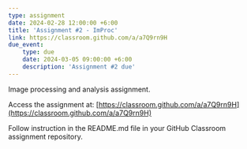 ```yaml
---
type: assignment
date: 2024-02-28 12:00:00 +6:00
title: 'Assignment #2 - ImProc'
link: https://classroom.github.com/a/a7Q9rn9H
due_event: 
    type: due
    date: 2024-03-05 09:00:00 +6:00
    description: 'Assignment #2 due'
---
```

Image processing and analysis assignment.  

Access the assignment at: [https://classroom.github.com/a/a7Q9rn9H](https://classroom.github.com/a/a7Q9rn9H)  

Follow instruction in the README.md file in your GitHub Classroom assignment repository.
